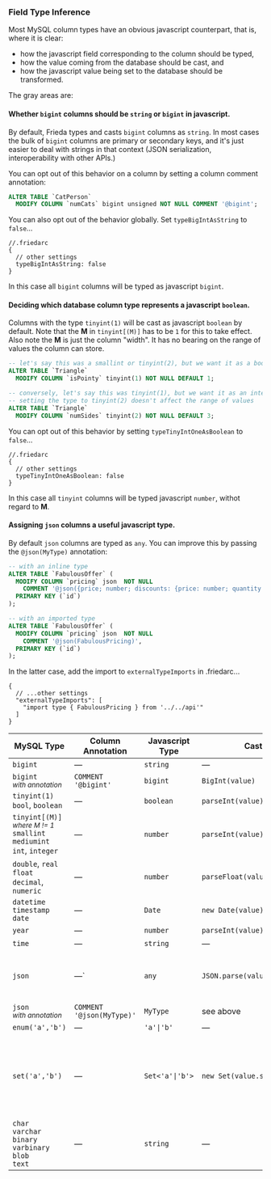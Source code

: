 ### Field Type Inference

Most MySQL column types have an obvious javascript counterpart, that is, where it is clear:

- how the javascript field corresponding to the column should be typed, 
- how the value coming from the database should be cast, and 
- how the javascript value being set to the database should be transformed. 

The gray areas are:

#### Whether `bigint` columns should be `string` or `bigint` in javascript.
By default, Frieda types and casts `bigint` columns as `string`. In most cases the bulk of `bigint` columns are primary or secondary keys, and it's just easier to deal with strings in that context (JSON serialization, interoperability with other APIs.) 

You can opt out of this behavior on a column by setting a column comment annotation:

```sql
ALTER TABLE `CatPerson` 
  MODIFY COLUMN `numCats` bigint unsigned NOT NULL COMMENT '@bigint';
```
You can also opt out of the behavior globally. Set `typeBigIntAsString` to `false`...
```jsonc
//.friedarc
{
  // other settings
  typeBigIntAsString: false
}
```
In this case all `bigint` columns will be typed as javascript `bigint`.

#### Deciding which database column type represents a javascript `boolean`.

Columns with the type `tinyint(1)` will be cast as javascript `boolean` by default. Note that the **M** in `tinyint[(M)]` has to be `1` for this to take effect. Also note the **M** is just the column "width". It has no bearing on the range of values the column can store.

```sql
-- let's say this was a smallint or tinyint(2), but we want it as a boolean...
ALTER TABLE `Triangle` 
  MODIFY COLUMN `isPointy` tinyint(1) NOT NULL DEFAULT 1;

-- conversely, let's say this was tinyint(1), but we want it as an integer...
-- setting the type to tinyint(2) doesn't affect the range of values
ALTER TABLE `Triangle` 
  MODIFY COLUMN `numSides` tinyint(2) NOT NULL DEFAULT 3;
```

You can opt out of this behavior by setting `typeTinyIntOneAsBoolean` to `false`...
```jsonc
//.friedarc
{
  // other settings
  typeTinyIntOneAsBoolean: false
}
```
In this case all `tinyint` columns will be typed  javascript `number`, withot regard to **M**.

#### Assigning `json` columns a useful javascript type. 

By default `json` columns are typed as `any`. You can improve this by passing the `@json(MyType)` annotation:

```sql
-- with an inline type
ALTER TABLE `FabulousOffer` (
  MODIFY COLUMN `pricing` json  NOT NULL 
    COMMENT '@json({price; number; discounts: {price: number; quantity: number}[]})',
  PRIMARY KEY (`id`)
);

-- with an imported type
ALTER TABLE `FabulousOffer` (
  MODIFY COLUMN `pricing` json  NOT NULL 
    COMMENT '@json(FabulousPricing)',
  PRIMARY KEY (`id`)
);

```
In the latter case, add the import to `externalTypeImports` in .friedarc...
```jsonc
{
  // ...other settings
  "externalTypeImports": [
    "import type { FabulousPricing } from '../../api'"
  ]
}
```



|MySQL Type|Column Annotation|Javascript Type|Cast|Transform|
|-----|-----|-----|-----|-----|
|`bigint`|&mdash;|`string`|&mdash;|&mdash;|
|`bigint`<br><small><em>with annotation</em></small>|`COMMENT '@bigint'`|`bigint`|`BigInt(value)`|&mdash;|
|`tinyint(1)`<br>`bool`, `boolean`|&mdash;|`boolean`|`parseInt(value) !== 0`|&mdash;|
|`tinyint[(M)]`<br/><small><em>where M != 1</em></small><br/>`smallint`<br/>`mediumint`<br/>`int`, `integer`|&mdash;|`number`|`parseInt(value)`|&mdash;|
|`double`, `real`<br/>`float`<br/>`decimal`, `numeric`|&mdash;|`number`|`parseFloat(value)`|&mdash;|
|`datetime`<br>`timestamp`<br>`date`|&mdash;|`Date`|`new Date(value)`|&mdash;|
|`year`|&mdash;|`number`|`parseInt(value)`|&mdash;|
|`time`|&mdash;|`string`|&mdash;|&mdash;|
|`json`|&mdash;`|`any`|`JSON.parse(value)`|if the value is not `null`, Frieda will `JSON.stringify` the value|
|`json`<br><small><em>with annotation</em></small>|`COMMENT '@json(MyType)'`|`MyType`|see above|see above|
|`enum('a','b')`|&mdash;|<code>'a'&#124;'b'</code>|&mdash;|&mdash;|
|`set('a','b')`|&mdash;|<code style="overflow-x: scroll;white-space: nowrap;display:block;">Set<'a'&#124;'b'></code>|<code style="overflow-x: scroll;white-space: nowrap;display:block;">new Set(value.split(','))</code>|if the value is not `null`, Frieda will convert the `Set` to a string with comma-separated values|
|`char`<br/> `varchar`<br/> `binary` <br/> `varbinary` <br/> `blob` <br/> `text`|&mdash;|`string`|&mdash;|&mdash;|


